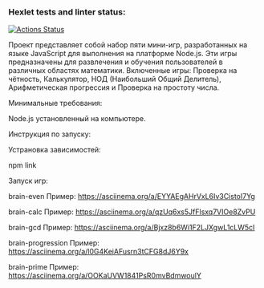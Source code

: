 ### Hexlet tests and linter status:
[![Actions Status](https://github.com/GlebZhigulev/frontend-project-44/workflows/hexlet-check/badge.svg)](https://github.com/GlebZhigulev/frontend-project-44/actions)

Проект  представляет собой набор пяти мини-игр, разработанных на языке JavaScript для выполнения на платформе Node.js. Эти игры предназначены для развлечения и обучения пользователей в различных областях математики. Включенные игры: Проверка на чётность, Калькулятор, НОД (Наибольший Общий Делитель), Арифметическая прогрессия и Проверка на простоту числа.

Минимальные требования:

Node.js установленный на компьютере.

Инструкция по запуску:

Устрановка зависимостей:

npm link

Запуск игр:

brain-even
Пример:
https://asciinema.org/a/EYYAEgAHrVxL6Iv3CistoI7Yg

brain-calc
Пример:
https://asciinema.org/a/qzUq6xs5JfFlsxq7VIOe8ZvPU

brain-gcd
Пример:
https://asciinema.org/a/Bjxz8b6Wi1F2LJXgwL1cLW5cI

brain-progression
Пример:
https://asciinema.org/a/l0G4KeiAFusrn3tCFG8dJ6Y9x

brain-prime
Пример:
https://asciinema.org/a/OOKaUVW1841PsR0mvBdmwoulY


